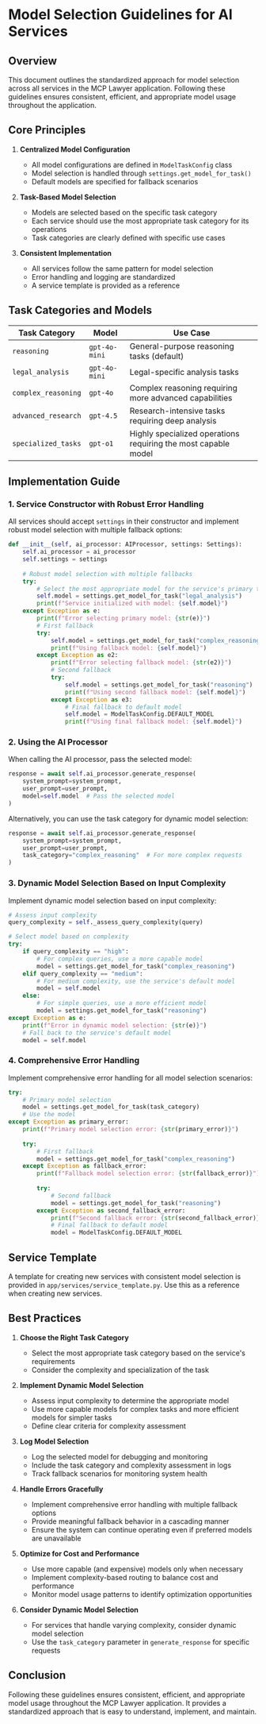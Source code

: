 # Model Selection Guidelines for AI Services

## Overview

This document outlines the standardized approach for model selection across all services in the MCP Lawyer application. Following these guidelines ensures consistent, efficient, and appropriate model usage throughout the application.

## Core Principles

1. **Centralized Model Configuration**
   - All model configurations are defined in `ModelTaskConfig` class
   - Model selection is handled through `settings.get_model_for_task()`
   - Default models are specified for fallback scenarios

2. **Task-Based Model Selection**
   - Models are selected based on the specific task category
   - Each service should use the most appropriate task category for its operations
   - Task categories are clearly defined with specific use cases

3. **Consistent Implementation**
   - All services follow the same pattern for model selection
   - Error handling and logging are standardized
   - A service template is provided as a reference

## Task Categories and Models

| Task Category | Model | Use Case |
|---------------|-------|----------|
| `reasoning` | `gpt-4o-mini` | General-purpose reasoning tasks (default) |
| `legal_analysis` | `gpt-4o-mini` | Legal-specific analysis tasks |
| `complex_reasoning` | `gpt-4o` | Complex reasoning requiring more advanced capabilities |
| `advanced_research` | `gpt-4.5` | Research-intensive tasks requiring deep analysis |
| `specialized_tasks` | `gpt-o1` | Highly specialized operations requiring the most capable model |

## Implementation Guide

### 1. Service Constructor with Robust Error Handling

All services should accept `settings` in their constructor and implement robust model selection with multiple fallback options:

```python
def __init__(self, ai_processor: AIProcessor, settings: Settings):
    self.ai_processor = ai_processor
    self.settings = settings
    
    # Robust model selection with multiple fallbacks
    try:
        # Select the most appropriate model for the service's primary task
        self.model = settings.get_model_for_task("legal_analysis")
        print(f"Service initialized with model: {self.model}")
    except Exception as e:
        print(f"Error selecting primary model: {str(e)}")
        # First fallback
        try:
            self.model = settings.get_model_for_task("complex_reasoning")
            print(f"Using fallback model: {self.model}")
        except Exception as e2:
            print(f"Error selecting fallback model: {str(e2)}")
            # Second fallback
            try:
                self.model = settings.get_model_for_task("reasoning")
                print(f"Using second fallback model: {self.model}")
            except Exception as e3:
                # Final fallback to default model
                self.model = ModelTaskConfig.DEFAULT_MODEL
                print(f"Using final fallback model: {self.model}")
```

### 2. Using the AI Processor

When calling the AI processor, pass the selected model:

```python
response = await self.ai_processor.generate_response(
    system_prompt=system_prompt,
    user_prompt=user_prompt,
    model=self.model  # Pass the selected model
)
```

Alternatively, you can use the task category for dynamic model selection:

```python
response = await self.ai_processor.generate_response(
    system_prompt=system_prompt,
    user_prompt=user_prompt,
    task_category="complex_reasoning"  # For more complex requests
)
```

### 3. Dynamic Model Selection Based on Input Complexity

Implement dynamic model selection based on input complexity:

```python
# Assess input complexity
query_complexity = self._assess_query_complexity(query)

# Select model based on complexity
try:
    if query_complexity == "high":
        # For complex queries, use a more capable model
        model = settings.get_model_for_task("complex_reasoning")
    elif query_complexity == "medium":
        # For medium complexity, use the service's default model
        model = self.model
    else:
        # For simple queries, use a more efficient model
        model = settings.get_model_for_task("reasoning")
except Exception as e:
    print(f"Error in dynamic model selection: {str(e)}")
    # Fall back to the service's default model
    model = self.model
```

### 4. Comprehensive Error Handling

Implement comprehensive error handling for all model selection scenarios:

```python
try:
    # Primary model selection
    model = settings.get_model_for_task(task_category)
    # Use the model
except Exception as primary_error:
    print(f"Primary model selection error: {str(primary_error)}")
    
    try:
        # First fallback
        model = settings.get_model_for_task("complex_reasoning")
    except Exception as fallback_error:
        print(f"Fallback model selection error: {str(fallback_error)}")
        
        try:
            # Second fallback
            model = settings.get_model_for_task("reasoning")
        except Exception as second_fallback_error:
            print(f"Second fallback error: {str(second_fallback_error)}")
            # Final fallback to default model
            model = ModelTaskConfig.DEFAULT_MODEL
```

## Service Template

A template for creating new services with consistent model selection is provided in `app/services/service_template.py`. Use this as a reference when creating new services.

## Best Practices

1. **Choose the Right Task Category**
   - Select the most appropriate task category based on the service's requirements
   - Consider the complexity and specialization of the task

2. **Implement Dynamic Model Selection**
   - Assess input complexity to determine the appropriate model
   - Use more capable models for complex tasks and more efficient models for simpler tasks
   - Define clear criteria for complexity assessment

3. **Log Model Selection**
   - Log the selected model for debugging and monitoring
   - Include the task category and complexity assessment in logs
   - Track fallback scenarios for monitoring system health

4. **Handle Errors Gracefully**
   - Implement comprehensive error handling with multiple fallback options
   - Provide meaningful fallback behavior in a cascading manner
   - Ensure the system can continue operating even if preferred models are unavailable

5. **Optimize for Cost and Performance**
   - Use more capable (and expensive) models only when necessary
   - Implement complexity-based routing to balance cost and performance
   - Monitor model usage patterns to identify optimization opportunities

4. **Consider Dynamic Model Selection**
   - For services that handle varying complexity, consider dynamic model selection
   - Use the `task_category` parameter in `generate_response` for specific requests

## Conclusion

Following these guidelines ensures consistent, efficient, and appropriate model usage throughout the MCP Lawyer application. It provides a standardized approach that is easy to understand, implement, and maintain.

